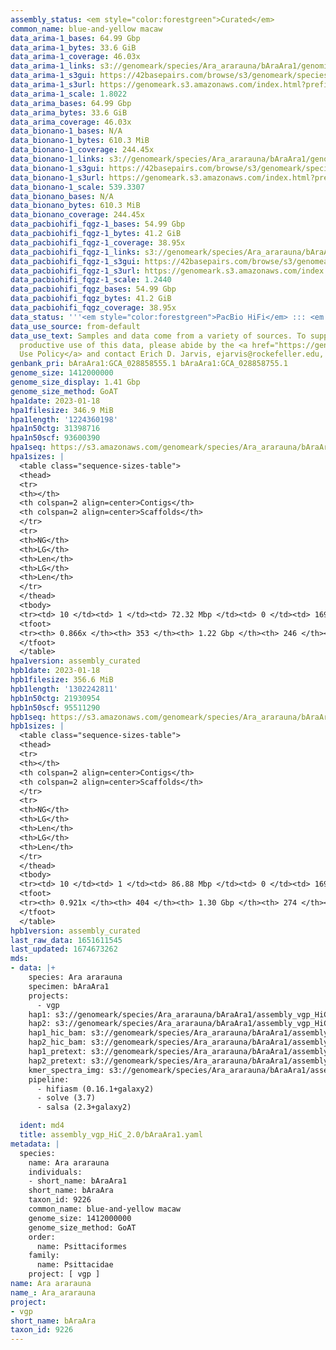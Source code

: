 ```yaml
---
assembly_status: <em style="color:forestgreen">Curated</em>
common_name: blue-and-yellow macaw
data_arima-1_bases: 64.99 Gbp
data_arima-1_bytes: 33.6 GiB
data_arima-1_coverage: 46.03x
data_arima-1_links: s3://genomeark/species/Ara_ararauna/bAraAra1/genomic_data/arima/<br>
data_arima-1_s3gui: https://42basepairs.com/browse/s3/genomeark/species/Ara_ararauna/bAraAra1/genomic_data/arima/
data_arima-1_s3url: https://genomeark.s3.amazonaws.com/index.html?prefix=species/Ara_ararauna/bAraAra1/genomic_data/arima/
data_arima-1_scale: 1.8022
data_arima_bases: 64.99 Gbp
data_arima_bytes: 33.6 GiB
data_arima_coverage: 46.03x
data_bionano-1_bases: N/A
data_bionano-1_bytes: 610.3 MiB
data_bionano-1_coverage: 244.45x
data_bionano-1_links: s3://genomeark/species/Ara_ararauna/bAraAra1/genomic_data/bionano/<br>
data_bionano-1_s3gui: https://42basepairs.com/browse/s3/genomeark/species/Ara_ararauna/bAraAra1/genomic_data/bionano/
data_bionano-1_s3url: https://genomeark.s3.amazonaws.com/index.html?prefix=species/Ara_ararauna/bAraAra1/genomic_data/bionano/
data_bionano-1_scale: 539.3307
data_bionano_bases: N/A
data_bionano_bytes: 610.3 MiB
data_bionano_coverage: 244.45x
data_pacbiohifi_fqgz-1_bases: 54.99 Gbp
data_pacbiohifi_fqgz-1_bytes: 41.2 GiB
data_pacbiohifi_fqgz-1_coverage: 38.95x
data_pacbiohifi_fqgz-1_links: s3://genomeark/species/Ara_ararauna/bAraAra1/genomic_data/pacbio_hifi/<br>
data_pacbiohifi_fqgz-1_s3gui: https://42basepairs.com/browse/s3/genomeark/species/Ara_ararauna/bAraAra1/genomic_data/pacbio_hifi/
data_pacbiohifi_fqgz-1_s3url: https://genomeark.s3.amazonaws.com/index.html?prefix=species/Ara_ararauna/bAraAra1/genomic_data/pacbio_hifi/
data_pacbiohifi_fqgz-1_scale: 1.2440
data_pacbiohifi_fqgz_bases: 54.99 Gbp
data_pacbiohifi_fqgz_bytes: 41.2 GiB
data_pacbiohifi_fqgz_coverage: 38.95x
data_status: '''<em style="color:forestgreen">PacBio HiFi</em> ::: <em style="color:forestgreen">Arima</em>'''
data_use_source: from-default
data_use_text: Samples and data come from a variety of sources. To support fair and
  productive use of this data, please abide by the <a href="https://genome10k.soe.ucsc.edu/data-use-policies/">Data
  Use Policy</a> and contact Erich D. Jarvis, ejarvis@rockefeller.edu, with any questions.
genbank_pri: bAraAra1:GCA_028858555.1 bAraAra1:GCA_028858755.1
genome_size: 1412000000
genome_size_display: 1.41 Gbp
genome_size_method: GoAT
hpa1date: 2023-01-18
hpa1filesize: 346.9 MiB
hpa1length: '1224360198'
hpa1n50ctg: 31398716
hpa1n50scf: 93600390
hpa1seq: https://s3.amazonaws.com/genomeark/species/Ara_ararauna/bAraAra1/assembly_curated/bAraAra1.hap1.cur.20230118.fasta.gz
hpa1sizes: |
  <table class="sequence-sizes-table">
  <thead>
  <tr>
  <th></th>
  <th colspan=2 align=center>Contigs</th>
  <th colspan=2 align=center>Scaffolds</th>
  </tr>
  <tr>
  <th>NG</th>
  <th>LG</th>
  <th>Len</th>
  <th>LG</th>
  <th>Len</th>
  </tr>
  </thead>
  <tbody>
  <tr><td> 10 </td><td> 1 </td><td> 72.32 Mbp </td><td> 0 </td><td> 169.34 Mbp </td></tr><tr><td> 20 </td><td> 3 </td><td> 68.24 Mbp </td><td> 1 </td><td> 164.30 Mbp </td></tr><tr><td> 30 </td><td> 5 </td><td> 61.80 Mbp </td><td> 2 </td><td> 134.34 Mbp </td></tr><tr><td> 40 </td><td> 8 </td><td> 42.47 Mbp </td><td> 3 </td><td> 126.90 Mbp </td></tr><tr style="background-color:#cccccc;"><td> 50 </td><td> 12 </td><td style="background-color:#88ff88;"> 31.40 Mbp </td><td> 5 </td><td style="background-color:#88ff88;"> 93.60 Mbp </td></tr><tr><td> 60 </td><td> 17 </td><td> 21.31 Mbp </td><td> 6 </td><td> 91.21 Mbp </td></tr><tr><td> 70 </td><td> 26 </td><td> 13.17 Mbp </td><td> 8 </td><td> 44.21 Mbp </td></tr><tr><td> 80 </td><td> 42 </td><td> 4.59 Mbp </td><td> 15 </td><td> 10.79 Mbp </td></tr><tr><td> 90 </td><td> 0 </td><td>  </td><td> 0 </td><td>  </td></tr><tr><td> 100 </td><td> 0 </td><td>  </td><td> 0 </td><td>  </td></tr></tbody>
  <tfoot>
  <tr><th> 0.866x </th><th> 353 </th><th> 1.22 Gbp </th><th> 246 </th><th> 1.22 Gbp </th></tr>
  </tfoot>
  </table>
hpa1version: assembly_curated
hpb1date: 2023-01-18
hpb1filesize: 356.6 MiB
hpb1length: '1302242811'
hpb1n50ctg: 21930954
hpb1n50scf: 95511290
hpb1seq: https://s3.amazonaws.com/genomeark/species/Ara_ararauna/bAraAra1/assembly_curated/bAraAra1.hap2.cur.20230118.fasta.gz
hpb1sizes: |
  <table class="sequence-sizes-table">
  <thead>
  <tr>
  <th></th>
  <th colspan=2 align=center>Contigs</th>
  <th colspan=2 align=center>Scaffolds</th>
  </tr>
  <tr>
  <th>NG</th>
  <th>LG</th>
  <th>Len</th>
  <th>LG</th>
  <th>Len</th>
  </tr>
  </thead>
  <tbody>
  <tr><td> 10 </td><td> 1 </td><td> 86.88 Mbp </td><td> 0 </td><td> 169.78 Mbp </td></tr><tr><td> 20 </td><td> 3 </td><td> 83.00 Mbp </td><td> 1 </td><td> 164.48 Mbp </td></tr><tr><td> 30 </td><td> 5 </td><td> 64.21 Mbp </td><td> 2 </td><td> 134.14 Mbp </td></tr><tr><td> 40 </td><td> 8 </td><td> 34.92 Mbp </td><td> 3 </td><td> 127.37 Mbp </td></tr><tr style="background-color:#cccccc;"><td> 50 </td><td> 13 </td><td style="background-color:#88ff88;"> 21.93 Mbp </td><td> 5 </td><td style="background-color:#88ff88;"> 95.51 Mbp </td></tr><tr><td> 60 </td><td> 21 </td><td> 14.65 Mbp </td><td> 6 </td><td> 89.27 Mbp </td></tr><tr><td> 70 </td><td> 32 </td><td> 10.43 Mbp </td><td> 8 </td><td> 44.71 Mbp </td></tr><tr><td> 80 </td><td> 49 </td><td> 5.16 Mbp </td><td> 15 </td><td> 13.85 Mbp </td></tr><tr><td> 90 </td><td> 132 </td><td> 0.59 Mbp </td><td> 66 </td><td> 0.81 Mbp </td></tr><tr><td> 100 </td><td> 0 </td><td>  </td><td> 0 </td><td>  </td></tr></tbody>
  <tfoot>
  <tr><th> 0.921x </th><th> 404 </th><th> 1.30 Gbp </th><th> 274 </th><th> 1.30 Gbp </th></tr>
  </tfoot>
  </table>
hpb1version: assembly_curated
last_raw_data: 1651611545
last_updated: 1674673262
mds:
- data: |+
    species: Ara ararauna
    specimen: bAraAra1
    projects:
      - vgp
    hap1: s3://genomeark/species/Ara_ararauna/bAraAra1/assembly_vgp_HiC_2.0/bAraAra1.HiC.hap1.20220601.fasta.gz
    hap2: s3://genomeark/species/Ara_ararauna/bAraAra1/assembly_vgp_HiC_2.0/bAraAra1.HiC.hap2.20220601.fasta.gz
    hap1_hic_bam: s3://genomeark/species/Ara_ararauna/bAraAra1/assembly_vgp_HiC_2.0/evaluation/hap1/pretext/bAraAra1_hap1__s2.bam
    hap2_hic_bam: s3://genomeark/species/Ara_ararauna/bAraAra1/assembly_vgp_HiC_2.0/evaluation/hap2/pretext/bAraAra1_hap2__s2.bam
    hap1_pretext: s3://genomeark/species/Ara_ararauna/bAraAra1/assembly_vgp_HiC_2.0/evaluation/hap1/pretext/bAraAra1_hap1__s2_heatmap.pretext
    hap2_pretext: s3://genomeark/species/Ara_ararauna/bAraAra1/assembly_vgp_HiC_2.0/evaluation/hap2/pretext/bAraAra1_hap2__s2_heatmap.pretext
    kmer_spectra_img: s3://genomeark/species/Ara_ararauna/bAraAra1/assembly_vgp_HiC_2.0/evaluation/merqury/bAraAra1_png/
    pipeline:
      - hifiasm (0.16.1+galaxy2)
      - solve (3.7)
      - salsa (2.3+galaxy2)

  ident: md4
  title: assembly_vgp_HiC_2.0/bAraAra1.yaml
metadata: |
  species:
    name: Ara ararauna
    individuals:
    - short_name: bAraAra1
    short_name: bAraAra
    taxon_id: 9226
    common_name: blue-and-yellow macaw
    genome_size: 1412000000
    genome_size_method: GoAT
    order:
      name: Psittaciformes
    family:
      name: Psittacidae
    project: [ vgp ]
name: Ara ararauna
name_: Ara_ararauna
project:
- vgp
short_name: bAraAra
taxon_id: 9226
---
```

